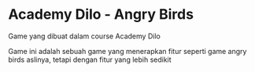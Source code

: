 # Academy Dilo - Angry Birds

Game yang dibuat dalam course Academy Dilo

Game ini adalah sebuah game yang menerapkan fitur seperti game angry birds aslinya, tetapi dengan fitur yang lebih sedikit